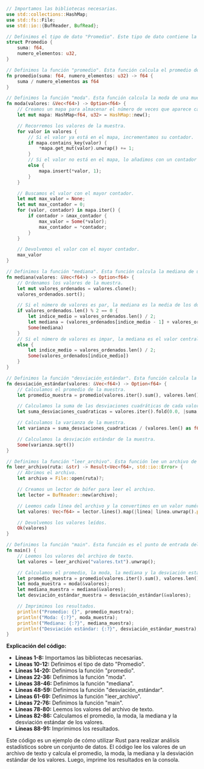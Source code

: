 ```rust
// Importamos las bibliotecas necesarias.
use std::collections::HashMap;
use std::fs::File;
use std::io::{BufReader, BufRead};

// Definimos el tipo de dato "Promedio". Este tipo de dato contiene la suma total de los elementos de la muestra y el número de elementos de la muestra.
struct Promedio {
    suma: f64,
    numero_elementos: u32,
}

// Definimos la función "promedio". Esta función calcula el promedio de una muestra de valores.
fn promedio(suma: f64, numero_elementos: u32) -> f64 {
    suma / numero_elementos as f64
}

// Definimos la función "moda". Esta función calcula la moda de una muestra de valores.
fn moda(valores: &Vec<f64>) -> Option<f64> {
    // Creamos un mapa para almacenar el número de veces que aparece cada valor en la muestra.
    let mut mapa: HashMap<f64, u32> = HashMap::new();

    // Recorremos los valores de la muestra.
    for valor in valores {
        // Si el valor ya está en el mapa, incrementamos su contador.
        if mapa.contains_key(valor) {
            *mapa.get_mut(valor).unwrap() += 1;
        }
        // Si el valor no está en el mapa, lo añadimos con un contador de 1.
        else {
            mapa.insert(*valor, 1);
        }
    }

    // Buscamos el valor con el mayor contador.
    let mut max_valor = None;
    let mut max_contador = 0;
    for (valor, contador) in mapa.iter() {
        if contador > &max_contador {
            max_valor = Some(*valor);
            max_contador = *contador;
        }
    }

    // Devolvemos el valor con el mayor contador.
    max_valor
}

// Definimos la función "mediana". Esta función calcula la mediana de una muestra de valores.
fn mediana(valores: &Vec<f64>) -> Option<f64> {
    // Ordenamos los valores de la muestra.
    let mut valores_ordenados = valores.clone();
    valores_ordenados.sort();

    // Si el número de valores es par, la mediana es la media de los dos valores centrales.
    if valores_ordenados.len() % 2 == 0 {
        let indice_medio = valores_ordenados.len() / 2;
        let mediana = (valores_ordenados[indice_medio - 1] + valores_ordenados[indice_medio]) / 2.0;
        Some(mediana)
    }
    // Si el número de valores es impar, la mediana es el valor central.
    else {
        let indice_medio = valores_ordenados.len() / 2;
        Some(valores_ordenados[indice_medio])
    }
}

// Definimos la función "desviación_estándar". Esta función calcula la desviación estándar de una muestra de valores.
fn desviación_estándar(valores: &Vec<f64>) -> Option<f64> {
    // Calculamos el promedio de la muestra.
    let promedio_muestra = promedio(valores.iter().sum(), valores.len() as u32);

    // Calculamos la suma de las desviaciones cuadráticas de cada valor respecto al promedio.
    let suma_desviaciones_cuadraticas = valores.iter().fold(0.0, |suma, valor| suma + (valor - promedio_muestra).powf(2.0));

    // Calculamos la varianza de la muestra.
    let varianza = suma_desviaciones_cuadraticas / (valores.len() as f64 - 1.0);

    // Calculamos la desviación estándar de la muestra.
    Some(varianza.sqrt())
}

// Definimos la función "leer_archivo". Esta función lee un archivo de texto e interpreta cada línea como un valor numérico.
fn leer_archivo(ruta: &str) -> Result<Vec<f64>, std::io::Error> {
    // Abrimos el archivo.
    let archivo = File::open(ruta)?;

    // Creamos un lector de búfer para leer el archivo.
    let lector = BufReader::new(archivo);

    // Leemos cada línea del archivo y la convertimos en un valor numérico.
    let valores: Vec<f64> = lector.lines().map(|linea| linea.unwrap().parse::<f64>().unwrap()).collect();

    // Devolvemos los valores leídos.
    Ok(valores)
}

// Definimos la función "main". Esta función es el punto de entrada del programa.
fn main() {
    // Leemos los valores del archivo de texto.
    let valores = leer_archivo("valores.txt").unwrap();

    // Calculamos el promedio, la moda, la mediana y la desviación estándar de los valores.
    let promedio_muestra = promedio(valores.iter().sum(), valores.len() as u32);
    let moda_muestra = moda(&valores);
    let mediana_muestra = mediana(&valores);
    let desviación_estándar_muestra = desviación_estándar(&valores);

    // Imprimimos los resultados.
    println!("Promedio: {}", promedio_muestra);
    println!("Moda: {:?}", moda_muestra);
    println!("Mediana: {:?}", mediana_muestra);
    println!("Desviación estándar: {:?}", desviación_estándar_muestra);
}
```

**Explicación del código:**

* **Líneas 1-8:** Importamos las bibliotecas necesarias.
* **Líneas 10-12:** Definimos el tipo de dato "Promedio".
* **Líneas 14-20:** Definimos la función "promedio".
* **Líneas 22-36:** Definimos la función "moda".
* **Líneas 38-46:** Definimos la función "mediana".
* **Líneas 48-59:** Definimos la función "desviación_estándar".
* **Líneas 61-69:** Definimos la función "leer_archivo".
* **Líneas 72-76:** Definimos la función "main".
* **Líneas 78-80:** Leemos los valores del archivo de texto.
* **Líneas 82-86:** Calculamos el promedio, la moda, la mediana y la desviación estándar de los valores.
* **Líneas 88-91:** Imprimimos los resultados.

Este código es un ejemplo de cómo utilizar Rust para realizar análisis estadísticos sobre un conjunto de datos. El código lee los valores de un archivo de texto y calcula el promedio, la moda, la mediana y la desviación estándar de los valores. Luego, imprime los resultados en la consola.